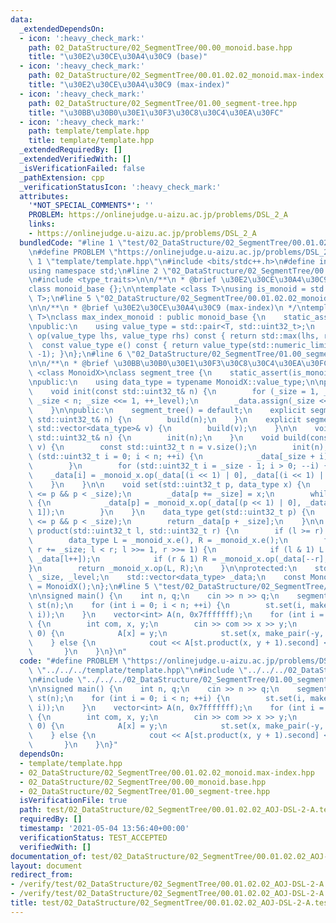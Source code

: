 ```yaml
---
data:
  _extendedDependsOn:
  - icon: ':heavy_check_mark:'
    path: 02_DataStructure/02_SegmentTree/00.00_monoid.base.hpp
    title: "\u30E2\u30CE\u30A4\u30C9 (base)"
  - icon: ':heavy_check_mark:'
    path: 02_DataStructure/02_SegmentTree/00.01.02.02_monoid.max-index.hpp
    title: "\u30E2\u30CE\u30A4\u30C9 (max-index)"
  - icon: ':heavy_check_mark:'
    path: 02_DataStructure/02_SegmentTree/01.00_segment-tree.hpp
    title: "\u30BB\u30B0\u30E1\u30F3\u30C8\u30C4\u30EA\u30FC"
  - icon: ':heavy_check_mark:'
    path: template/template.hpp
    title: template/template.hpp
  _extendedRequiredBy: []
  _extendedVerifiedWith: []
  _isVerificationFailed: false
  _pathExtension: cpp
  _verificationStatusIcon: ':heavy_check_mark:'
  attributes:
    '*NOT_SPECIAL_COMMENTS*': ''
    PROBLEM: https://onlinejudge.u-aizu.ac.jp/problems/DSL_2_A
    links:
    - https://onlinejudge.u-aizu.ac.jp/problems/DSL_2_A
  bundledCode: "#line 1 \"test/02_DataStructure/02_SegmentTree/00.01.02.02_AOJ-DSL-2-A.test.cpp\"\
    \n#define PROBLEM \"https://onlinejudge.u-aizu.ac.jp/problems/DSL_2_A\"\n#line\
    \ 1 \"template/template.hpp\"\n#include <bits/stdc++.h>\n#define int int64_t\n\
    using namespace std;\n#line 2 \"02_DataStructure/02_SegmentTree/00.00_monoid.base.hpp\"\
    \n#include <type_traits>\n\n/**\n * @brief \u30E2\u30CE\u30A4\u30C9 (base)\n */\n\
    class monoid_base {};\n\ntemplate <class T>\nusing is_monoid = std::is_base_of<monoid_base,\
    \ T>;\n#line 5 \"02_DataStructure/02_SegmentTree/00.01.02.02_monoid.max-index.hpp\"\
    \n\n/**\n * @brief \u30E2\u30CE\u30A4\u30C9 (max-index)\n */\ntemplate <typename\
    \ T>\nclass max_index_monoid : public monoid_base {\n    static_assert(std::is_arithmetic<T>::value);\n\
    \npublic:\n    using value_type = std::pair<T, std::uint32_t>;\n    const value_type\
    \ op(value_type lhs, value_type rhs) const { return std::max(lhs, rhs); }\n  \
    \  const value_type e() const { return value_type(std::numeric_limits<T>::min(),\
    \ -1); }\n};\n#line 6 \"02_DataStructure/02_SegmentTree/01.00_segment-tree.hpp\"\
    \n\n/**\n * @brief \u30BB\u30B0\u30E1\u30F3\u30C8\u30C4\u30EA\u30FC\n */\ntemplate\
    \ <class MonoidX>\nclass segment_tree {\n    static_assert(is_monoid<MonoidX>::value);\n\
    \npublic:\n    using data_type = typename MonoidX::value_type;\n\nprotected:\n\
    \    void init(const std::uint32_t& n) {\n        for (_size = 1, _level = 0;\
    \ _size < n; _size <<= 1, ++_level);\n        _data.assign(_size << 1, _monoid_x.e());\n\
    \    }\n\npublic:\n    segment_tree() = default;\n    explicit segment_tree(const\
    \ std::uint32_t& n) {\n        build(n);\n    }\n    explicit segment_tree(const\
    \ std::vector<data_type>& v) {\n        build(v);\n    }\n\n    void build(const\
    \ std::uint32_t& n) {\n        init(n);\n    }\n    void build(const std::vector<data_type>&\
    \ v) {\n        const std::uint32_t n = v.size();\n        init(n);\n        for\
    \ (std::uint32_t i = 0; i < n; ++i) {\n            _data[_size + i] = v[i];\n\
    \        }\n        for (std::uint32_t i = _size - 1; i > 0; --i) {\n        \
    \    _data[i] = _monoid_x.op(_data[(i << 1) | 0], _data[(i << 1) | 1]);\n    \
    \    }\n    }\n\n    void set(std::uint32_t p, data_type x) {\n        assert(0\
    \ <= p && p < _size);\n        _data[p += _size] = x;\n        while (p >>= 1)\
    \ {\n            _data[p] = _monoid_x.op(_data[(p << 1) | 0], _data[(p << 1) |\
    \ 1]);\n        }\n    }\n    data_type get(std::uint32_t p) {\n        assert(0\
    \ <= p && p < _size);\n        return _data[p + _size];\n    }\n\n    data_type\
    \ product(std::uint32_t l, std::uint32_t r) {\n        if (l >= r) return _monoid_x.e();\n\
    \        data_type L = _monoid_x.e(), R = _monoid_x.e();\n        for (l += _size,\
    \ r += _size; l < r; l >>= 1, r >>= 1) {\n            if (l & 1) L = _monoid_x.op(L,\
    \ _data[l++]);\n            if (r & 1) R = _monoid_x.op(_data[--r], R);\n\t\t\
    }\n        return _monoid_x.op(L, R);\n    }\n\nprotected:\n    std::uint32_t\
    \ _size, _level;\n    std::vector<data_type> _data;\n    const MonoidX _monoid_x\
    \ = MonoidX();\n};\n#line 5 \"test/02_DataStructure/02_SegmentTree/00.01.02.02_AOJ-DSL-2-A.test.cpp\"\
    \n\nsigned main() {\n    int n, q;\n    cin >> n >> q;\n    segment_tree<max_index_monoid<int>>\
    \ st(n);\n    for (int i = 0; i < n; ++i) {\n        st.set(i, make_pair(-0x7fffffff,\
    \ i));\n    }\n    vector<int> A(n, 0x7fffffff);\n    for (int i = 0; i < q; ++i)\
    \ {\n        int com, x, y;\n        cin >> com >> x >> y;\n        if (com ==\
    \ 0) {\n            A[x] = y;\n            st.set(x, make_pair(-y, x));\n    \
    \    } else {\n            cout << A[st.product(x, y + 1).second] << endl;\n \
    \       }\n    }\n}\n"
  code: "#define PROBLEM \"https://onlinejudge.u-aizu.ac.jp/problems/DSL_2_A\"\n#include\
    \ \"../../../template/template.hpp\"\n#include \"../../../02_DataStructure/02_SegmentTree/00.01.02.02_monoid.max-index.hpp\"\
    \n#include \"../../../02_DataStructure/02_SegmentTree/01.00_segment-tree.hpp\"\
    \n\nsigned main() {\n    int n, q;\n    cin >> n >> q;\n    segment_tree<max_index_monoid<int>>\
    \ st(n);\n    for (int i = 0; i < n; ++i) {\n        st.set(i, make_pair(-0x7fffffff,\
    \ i));\n    }\n    vector<int> A(n, 0x7fffffff);\n    for (int i = 0; i < q; ++i)\
    \ {\n        int com, x, y;\n        cin >> com >> x >> y;\n        if (com ==\
    \ 0) {\n            A[x] = y;\n            st.set(x, make_pair(-y, x));\n    \
    \    } else {\n            cout << A[st.product(x, y + 1).second] << endl;\n \
    \       }\n    }\n}"
  dependsOn:
  - template/template.hpp
  - 02_DataStructure/02_SegmentTree/00.01.02.02_monoid.max-index.hpp
  - 02_DataStructure/02_SegmentTree/00.00_monoid.base.hpp
  - 02_DataStructure/02_SegmentTree/01.00_segment-tree.hpp
  isVerificationFile: true
  path: test/02_DataStructure/02_SegmentTree/00.01.02.02_AOJ-DSL-2-A.test.cpp
  requiredBy: []
  timestamp: '2021-05-04 13:56:40+00:00'
  verificationStatus: TEST_ACCEPTED
  verifiedWith: []
documentation_of: test/02_DataStructure/02_SegmentTree/00.01.02.02_AOJ-DSL-2-A.test.cpp
layout: document
redirect_from:
- /verify/test/02_DataStructure/02_SegmentTree/00.01.02.02_AOJ-DSL-2-A.test.cpp
- /verify/test/02_DataStructure/02_SegmentTree/00.01.02.02_AOJ-DSL-2-A.test.cpp.html
title: test/02_DataStructure/02_SegmentTree/00.01.02.02_AOJ-DSL-2-A.test.cpp
---
```

